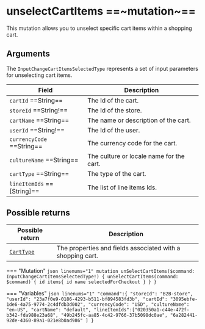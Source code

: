 # unselectCartItems ==~mutation~==

This mutation allows you to unselect specific cart items within a shopping cart.

## Arguments

The `InputChangeCartItemsSelectedType` represents a set of input parameters for unselecting cart items. 

| Field                            | Description                                                          |
|----------------------------------|----------------------------------------------------------------------|
| `cartId`  ==String==             | The Id of the cart.                                                  |
| `storeId`  ==String!==           | The Id of the store.                                                 |
| `cartName`  ==String==           | The name or description of the cart.                                 |
| `userId`  ==String!==            | The Id of the user.                                                  |
| `currencyCode`  ==String==       | The currency code for the cart.                                      |
| `cultureName`  ==String==        | The culture or locale name for the cart.                             |
| `cartType`  ==String==           | The type of the cart.                                                |
| `lineItemIds`  ==[String]==      | The list of line items Ids.                                          |

## Possible returns

| Possible return                                          	| Description                                                 	|
|---------------------------------------------------------	|------------------------------------------------------------	|
| [`CartType`](../objects/cart-type.md)                   	|  The properties and fields associated with a shopping cart.  	|


=== "Mutation"
    ```json linenums="1"
    mutation unSelectCartItems($command: InputChangeCartItemsSelectedType!) {
      unSelectCartItems(command: $command) {
        id
        items{
          id
          name
          selectedForCheckout
        }
      }
    }
    ```

=== "Variables"
    ```json linenums="1"
    "command":{
      "storeId": "B2B-store",
      "userId": "23a7f0e9-0186-4293-b511-bf894583fd3b",
      "cartId": "3095ebfe-1de6-4a75-9774-2c4dfdb3d002",
      "currencyCode": "USD",
      "cultureName": "en-US",
      "cartName": "default",
      "lineItemIds":["020350a1-c44e-472f-b342-fda988e23a68", "49b245fc-aa85-4c42-9766-37b5098dc0ae", "6a282441-92de-4360-89a1-021e8b0ad986"
      ]
    }
    ```